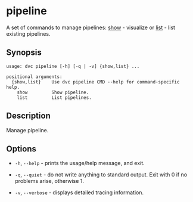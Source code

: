 # pipeline

A set of commands to manage pipelines:
[show](/doc/commands-reference/pipeline-show) - visualize or
[list](/doc/commands-reference/pipeline-list) - list existing pipelines.

## Synopsis

```usage
usage: dvc pipeline [-h] [-q | -v] {show,list} ...

positional arguments:
  {show,list}    Use dvc pipeline CMD --help for command-specific help.
    show         Show pipeline.
    list         List pipelines.
```

## Description

Manage pipeline.

## Options

- `-h`, `--help` - prints the usage/help message, and exit.

- `-q`, `--quiet` - do not write anything to standard output. Exit with 0 if no
  problems arise, otherwise 1.

- `-v`, `--verbose` - displays detailed tracing information.
